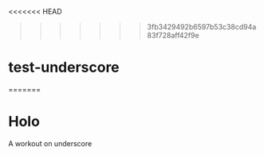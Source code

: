 <<<<<<< HEAD

>>>>>>> 3fb3429492b6597b53c38cd94a83f728aff42f9e
# test-underscore
=======
# Holo
A workout on underscore
